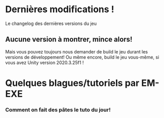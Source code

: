 # Dernières modifications !
Le changelog des dernières versions du jeu

## Aucune version à montrer, mince alors!
Mais vous pouvez toujours nous demander de build le jeu durant les versions de développement!
Ou même encore, build le jeu vous-même, si vous avez Unity version 2020.3.25f1 !

# Quelques blagues/tutoriels par EM-EXE
### Comment on fait des pâtes le tuto du jour!

